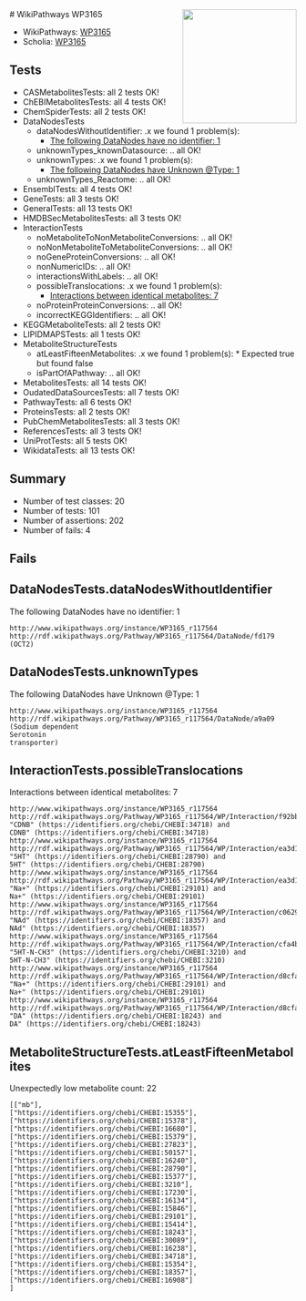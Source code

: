 <img style="float: right; width: 200px" src="https://upload.wikimedia.org/wikipedia/commons/thumb/8/83/Wplogo_with_text_500.png/640px-Wplogo_with_text_500.png" />
# WikiPathways WP3165

* WikiPathways: [WP3165](https://new.wikipathways.org/pathways/WP3165)
* Scholia: [WP3165](https://scholia.toolforge.org/wikipathways/WP3165)
## Tests
* CASMetabolitesTests: all 2 tests OK!
* ChEBIMetabolitesTests: all 4 tests OK!
* ChemSpiderTests: all 2 tests OK!
* DataNodesTests
    * dataNodesWithoutIdentifier: .x we found 1 problem(s):
        * [The following DataNodes have no identifier: 1](#d2d32fa0)
    * unknownTypes_knownDatasource: .. all OK!
    * unknownTypes: .x we found 1 problem(s):
        * [The following DataNodes have Unknown @Type: 1](#839973df)
    * unknownTypes_Reactome: .. all OK!
* EnsemblTests: all 4 tests OK!
* GeneTests: all 3 tests OK!
* GeneralTests: all 13 tests OK!
* HMDBSecMetabolitesTests: all 3 tests OK!
* InteractionTests
    * noMetaboliteToNonMetaboliteConversions: .. all OK!
    * noNonMetaboliteToMetaboliteConversions: .. all OK!
    * noGeneProteinConversions: .. all OK!
    * nonNumericIDs: .. all OK!
    * interactionsWithLabels: .. all OK!
    * possibleTranslocations: .x we found 1 problem(s):
        * [Interactions between identical metabolites: 7](#d59038ca)
    * noProteinProteinConversions: .. all OK!
    * incorrectKEGGIdentifiers: .. all OK!
* KEGGMetaboliteTests: all 2 tests OK!
* LIPIDMAPSTests: all 1 tests OK!
* MetaboliteStructureTests
    * atLeastFifteenMetabolites: .x we found 1 problem(s):
            * Expected true but found false
    * isPartOfAPathway: .. all OK!
* MetabolitesTests: all 14 tests OK!
* OudatedDataSourcesTests: all 7 tests OK!
* PathwayTests: all 6 tests OK!
* ProteinsTests: all 2 tests OK!
* PubChemMetabolitesTests: all 3 tests OK!
* ReferencesTests: all 3 tests OK!
* UniProtTests: all 5 tests OK!
* WikidataTests: all 13 tests OK!


## Summary

* Number of test classes: 20
* Number of tests: 101
* Number of assertions: 202
* Number of fails: 4

## Fails

<a name="d2d32fa0" />

## DataNodesTests.dataNodesWithoutIdentifier

The following DataNodes have no identifier: 1
```
http://www.wikipathways.org/instance/WP3165_r117564 http://rdf.wikipathways.org/Pathway/WP3165_r117564/DataNode/fd179 (OCT2)
```

<a name="839973df" />

## DataNodesTests.unknownTypes

The following DataNodes have Unknown @Type: 1
```
http://www.wikipathways.org/instance/WP3165_r117564 http://rdf.wikipathways.org/Pathway/WP3165_r117564/DataNode/a9a09 (Sodium dependent
Serotonin
transporter)
```

<a name="d59038ca" />

## InteractionTests.possibleTranslocations

Interactions between identical metabolites: 7
```
http://www.wikipathways.org/instance/WP3165_r117564 http://rdf.wikipathways.org/Pathway/WP3165_r117564/WP/Interaction/f92bb "CDNB" (https://identifiers.org/chebi/CHEBI:34718) and 
CDNB" (https://identifiers.org/chebi/CHEBI:34718)
http://www.wikipathways.org/instance/WP3165_r117564 http://rdf.wikipathways.org/Pathway/WP3165_r117564/WP/Interaction/ea3d1 "5HT" (https://identifiers.org/chebi/CHEBI:28790) and 
5HT" (https://identifiers.org/chebi/CHEBI:28790)
http://www.wikipathways.org/instance/WP3165_r117564 http://rdf.wikipathways.org/Pathway/WP3165_r117564/WP/Interaction/ea3d1 "Na+" (https://identifiers.org/chebi/CHEBI:29101) and 
Na+" (https://identifiers.org/chebi/CHEBI:29101)
http://www.wikipathways.org/instance/WP3165_r117564 http://rdf.wikipathways.org/Pathway/WP3165_r117564/WP/Interaction/c0629 "NAd" (https://identifiers.org/chebi/CHEBI:18357) and 
NAd" (https://identifiers.org/chebi/CHEBI:18357)
http://www.wikipathways.org/instance/WP3165_r117564 http://rdf.wikipathways.org/Pathway/WP3165_r117564/WP/Interaction/cfa4b "5HT-N-CH3" (https://identifiers.org/chebi/CHEBI:3210) and 
5HT-N-CH3" (https://identifiers.org/chebi/CHEBI:3210)
http://www.wikipathways.org/instance/WP3165_r117564 http://rdf.wikipathways.org/Pathway/WP3165_r117564/WP/Interaction/d8cfa "Na+" (https://identifiers.org/chebi/CHEBI:29101) and 
Na+" (https://identifiers.org/chebi/CHEBI:29101)
http://www.wikipathways.org/instance/WP3165_r117564 http://rdf.wikipathways.org/Pathway/WP3165_r117564/WP/Interaction/d8cfa "DA" (https://identifiers.org/chebi/CHEBI:18243) and 
DA" (https://identifiers.org/chebi/CHEBI:18243)
```

<a name="3b0f9765" />

## MetaboliteStructureTests.atLeastFifteenMetabolites

Unexpectedly low metabolite count: 22

```
[["mb"],
["https://identifiers.org/chebi/CHEBI:15355"],
["https://identifiers.org/chebi/CHEBI:15378"],
["https://identifiers.org/chebi/CHEBI:16680"],
["https://identifiers.org/chebi/CHEBI:15379"],
["https://identifiers.org/chebi/CHEBI:27823"],
["https://identifiers.org/chebi/CHEBI:50157"],
["https://identifiers.org/chebi/CHEBI:16240"],
["https://identifiers.org/chebi/CHEBI:28790"],
["https://identifiers.org/chebi/CHEBI:15377"],
["https://identifiers.org/chebi/CHEBI:3210"],
["https://identifiers.org/chebi/CHEBI:17230"],
["https://identifiers.org/chebi/CHEBI:16134"],
["https://identifiers.org/chebi/CHEBI:15846"],
["https://identifiers.org/chebi/CHEBI:29101"],
["https://identifiers.org/chebi/CHEBI:15414"],
["https://identifiers.org/chebi/CHEBI:18243"],
["https://identifiers.org/chebi/CHEBI:30089"],
["https://identifiers.org/chebi/CHEBI:16238"],
["https://identifiers.org/chebi/CHEBI:34718"],
["https://identifiers.org/chebi/CHEBI:15354"],
["https://identifiers.org/chebi/CHEBI:18357"],
["https://identifiers.org/chebi/CHEBI:16908"]
]
```

